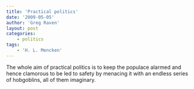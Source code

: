 ```yaml
---
title: 'Practical politics'
date: '2009-05-05'
author: 'Greg Raven'
layout: post
categories:
    - politics
tags:
    - 'H. L. Mencken'
---
```


The whole aim of practical politics is to keep the populace alarmed and hence clamorous to be led to safety by menacing it with an endless series of hobgoblins, all of them imaginary.